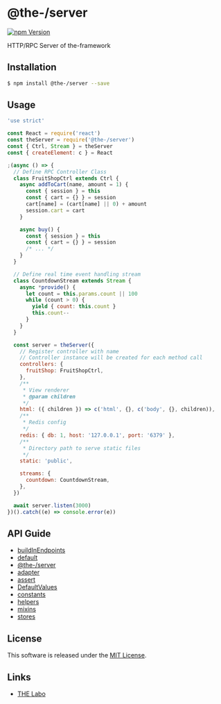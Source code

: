 @the-/server
==========

<!---
This file is generated by the-tmpl. Do not update manually.
--->

<!-- Badge Start -->
<a name="badges"></a>

[![npm Version][bd_npm_shield_url]][bd_npm_url]

[bd_repo_url]: https://github.com/the-labo/the
[bd_travis_url]: http://travis-ci.org/the-labo/the
[bd_travis_shield_url]: http://img.shields.io/travis/the-labo/the.svg?style=flat
[bd_travis_com_url]: http://travis-ci.com/the-labo/the
[bd_travis_com_shield_url]: https://api.travis-ci.com/the-labo/the.svg?token=
[bd_license_url]: https://github.com/the-labo/the/blob/master/LICENSE
[bd_npm_url]: http://www.npmjs.org/package/@the-/server
[bd_npm_shield_url]: http://img.shields.io/npm/v/@the-/server.svg?style=flat
[bd_standard_url]: http://standardjs.com/
[bd_standard_shield_url]: https://img.shields.io/badge/code%20style-standard-brightgreen.svg

<!-- Badge End -->


<!-- Description Start -->
<a name="description"></a>

HTTP/RPC Server of the-framework

<!-- Description End -->


<!-- Overview Start -->
<a name="overview"></a>



<!-- Overview End -->


<!-- Sections Start -->
<a name="sections"></a>

<!-- Section from "doc/readme/01.Installation.md.hbs" Start -->

<a name="section-doc-readme-01-installation-md"></a>

Installation
-----

```bash
$ npm install @the-/server --save
```


<!-- Section from "doc/readme/01.Installation.md.hbs" End -->

<!-- Section from "doc/readme/02.Usage.md.hbs" Start -->

<a name="section-doc-readme-02-usage-md"></a>

Usage
---------

```javascript
'use strict'

const React = require('react')
const theServer = require('@the-/server')
const { Ctrl, Stream } = theServer
const { createElement: c } = React

;(async () => {
  // Define RPC Controller Class
  class FruitShopCtrl extends Ctrl {
    async addToCart(name, amount = 1) {
      const { session } = this
      const { cart = {} } = session
      cart[name] = (cart[name] || 0) + amount
      session.cart = cart
    }

    async buy() {
      const { session } = this
      const { cart = {} } = session
      /* ... */
    }
  }

  // Define real time event handling stream
  class CountdownStream extends Stream {
    async *provide() {
      let count = this.params.count || 100
      while (count > 0) {
        yield { count: this.count }
        this.count--
      }
    }
  }

  const server = theServer({
    // Register controller with name
    // Controller instance will be created for each method call
    controllers: {
      fruitShop: FruitShopCtrl,
    },
    /**
     * View renderer
     * @param children
     */
    html: ({ children }) => c('html', {}, c('body', {}, children)),
    /**
     * Redis config
     */
    redis: { db: 1, host: '127.0.0.1', port: '6379' },
    /**
     * Directory path to serve static files
     */
    static: 'public',

    streams: {
      countdown: CountdownStream,
    },
  })

  await server.listen(3000)
})().catch((e) => console.error(e))

```


<!-- Section from "doc/readme/02.Usage.md.hbs" End -->

<!-- Section from "doc/readme/03.API.md.hbs" Start -->

<a name="section-doc-readme-03-api-md"></a>

## API Guide

- [buildInEndpoints](./doc/api/api.md#module_buildInEndpoints)
- [default](./doc/api/api.md#module_default)
- [@the-/server](./doc/api/api.md#module_@the-/server)
- [adapter](./doc/api/api.md#module_adapter)
- [assert](./doc/api/api.md#module_assert)
- [DefaultValues](./doc/api/api.md#module_DefaultValues)
- [constants](./doc/api/api.md#module_constants)
- [helpers](./doc/api/api.md#module_helpers)
- [mixins](./doc/api/api.md#module_mixins)
- [stores](./doc/api/api.md#module_stores)


<!-- Section from "doc/readme/03.API.md.hbs" End -->


<!-- Sections Start -->


<!-- LICENSE Start -->
<a name="license"></a>

License
-------
This software is released under the [MIT License](https://github.com/the-labo/the/blob/master/LICENSE).

<!-- LICENSE End -->


<!-- Links Start -->
<a name="links"></a>

Links
------

+ [THE Labo][the_labo_url]

[the_labo_url]: https://github.com/the-labo

<!-- Links End -->

